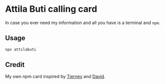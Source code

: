 # Attila Buti calling card

In case you ever need my information and all you have is a terminal and `npm`.

## Usage

```bash
npx attilabuti
```

## Credit

My own npm card inspired by [Tierney](https://github.com/bnb/bitandbang) and [David](https://github.com/reverentgeek).